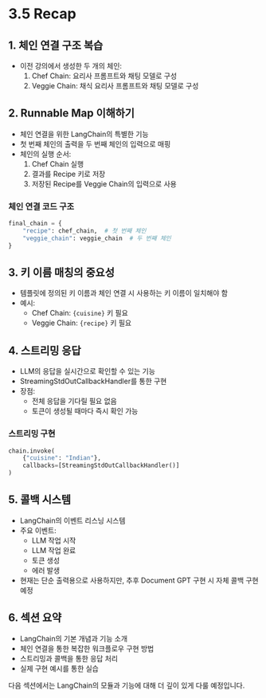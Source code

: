 # 3.5 Recap

## 1. 체인 연결 구조 복습
- 이전 강의에서 생성한 두 개의 체인:
  1. Chef Chain: 요리사 프롬프트와 채팅 모델로 구성
  2. Veggie Chain: 채식 요리사 프롬프트와 채팅 모델로 구성

## 2. Runnable Map 이해하기
- 체인 연결을 위한 LangChain의 특별한 기능
- 첫 번째 체인의 출력을 두 번째 체인의 입력으로 매핑
- 체인의 실행 순서:
  1. Chef Chain 실행
  2. 결과를 Recipe 키로 저장
  3. 저장된 Recipe를 Veggie Chain의 입력으로 사용

### 체인 연결 코드 구조
```python
final_chain = {
    "recipe": chef_chain,  # 첫 번째 체인
    "veggie_chain": veggie_chain  # 두 번째 체인
}
```

## 3. 키 이름 매칭의 중요성
- 템플릿에 정의된 키 이름과 체인 연결 시 사용하는 키 이름이 일치해야 함
- 예시:
  - Chef Chain: `{cuisine}` 키 필요
  - Veggie Chain: `{recipe}` 키 필요

## 4. 스트리밍 응답
- LLM의 응답을 실시간으로 확인할 수 있는 기능
- StreamingStdOutCallbackHandler를 통한 구현
- 장점:
  - 전체 응답을 기다릴 필요 없음
  - 토큰이 생성될 때마다 즉시 확인 가능

### 스트리밍 구현
```python
chain.invoke(
    {"cuisine": "Indian"},
    callbacks=[StreamingStdOutCallbackHandler()]
)
```

## 5. 콜백 시스템
- LangChain의 이벤트 리스닝 시스템
- 주요 이벤트:
  - LLM 작업 시작
  - LLM 작업 완료
  - 토큰 생성
  - 에러 발생
- 현재는 단순 출력용으로 사용하지만, 추후 Document GPT 구현 시 자체 콜백 구현 예정

## 6. 섹션 요약
- LangChain의 기본 개념과 기능 소개
- 체인 연결을 통한 복잡한 워크플로우 구현 방법
- 스트리밍과 콜백을 통한 응답 처리
- 실제 구현 예시를 통한 실습

다음 섹션에서는 LangChain의 모듈과 기능에 대해 더 깊이 있게 다룰 예정입니다. 